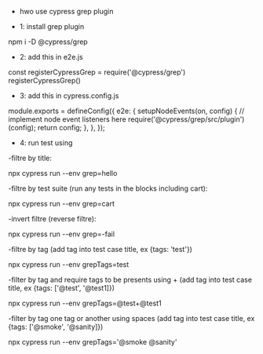 - hwo use cypress grep plugin 

- 1: install grep plugin 

npm i -D @cypress/grep

- 2: add this in e2e.js

const registerCypressGrep = require('@cypress/grep')
registerCypressGrep()

- 3: add this in cypress.config.js

module.exports = defineConfig({
  e2e: {
    setupNodeEvents(on, config) {
      // implement node event listeners here
      require('@cypress/grep/src/plugin')(config);
      return config;
    },
  },
});

- 4: run test using

-filtre by title:

npx cypress run --env grep=hello

 -filtre by test suite (run any tests in the blocks including cart): 

npx cypress run --env grep=cart

-invert filtre (reverse filtre): 

npx cypress run --env grep=-fail

 -filtre by tag (add tag into test case title, ex {tags: 'test'})

npx cypress run --env grepTags=test

 -filter by tag and require tags to be presents using + (add tag into test case title, ex {tags: ['@test', '@test1]})

npx cypress run --env grepTags=@test+@test1

 -filter by tag one tag or another using spaces (add tag into test case title, ex {tags: ['@smoke', '@sanity]})

npx cypress run --env grepTags='@smoke @sanity'